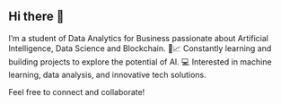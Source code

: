 ## Hi there 👋



I’m a student of Data Analytics for Business passionate about Artificial Intelligence, Data Science and Blockchain.
🚀📈 Constantly learning and building projects to explore the potential of AI.
💻 Interested in machine learning, data analysis, and innovative tech solutions.

Feel free to connect and collaborate!

